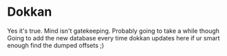 # Dokkan
Yes it's true. Mind isn't gatekeeping. Probably going to take a while though
Going to add the new database every time dokkan updates here
if ur smart enough find the dumped offsets ;)
